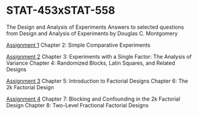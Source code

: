 # STAT-453xSTAT-558
The Design and Analysis of Experiments
Answers to selected questions from Design and Analysis of Experiments by Douglas C. Montgomery

[Assignment 1](https://github.com/BelinaJang/STAT-453xSTAT-558/blob/main/stat453_assignment01.pdf)
Chapter 2: Simple Comparative Experiments

[Assignment 2](https://github.com/BelinaJang/STAT-453xSTAT-558/blob/main/stat453_assignment02.pdf)
Chapter 3: Experiments with a Single Factor: The Analysis of Variance
Chapter 4: Randomized Blocks, Latin Squares, and Related Designs

[Assignment 3](https://github.com/BelinaJang/STAT-453xSTAT-558/blob/main/stat453_assignment03.pdf)
Chapter 5: Introduction to Factorial Designs
Chapter 6: The 2k Factorial Design

[Assignment 4](https://github.com/BelinaJang/STAT-453xSTAT-558/blob/main/stat453_assignment04.pdf)
Chapter 7: Blocking and Confounding in the 2k Factorial Design
Chapter 8: Two-Level Fractional Factorial Designs
